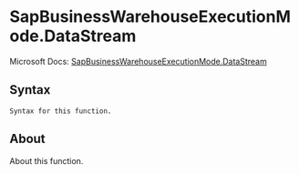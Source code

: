 ---
---

# SapBusinessWarehouseExecutionMode.DataStream

Microsoft Docs: [SapBusinessWarehouseExecutionMode.DataStream](https://docs.microsoft.com/en-us/powerquery-m/sapbusinesswarehouseexecutionmode-datastream)

## Syntax

```powerquery-m
Syntax for this function.
```

## About

About this function.

